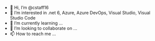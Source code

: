 - 👋 Hi, I’m @cstaff16
- 👀 I’m interested in .net 6, Azure, Azure DevOps, Visual Studio, Visual Studio Code
- 🌱 I’m currently learning ...
- 💞️ I’m looking to collaborate on ...
- 📫 How to reach me ...

<!---
cstaff16/cstaff16 is a ✨ special ✨ repository because its `README.md` (this file) appears on your GitHub profile.
You can click the Preview link to take a look at your changes.
--->
